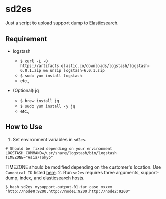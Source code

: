 # sd2es

Just a script to upload support dump to Elasticsearch.

## Requirement

* logstash
    * `$ curl -L -O https://artifacts.elastic.co/downloads/logstash/logstash-6.0.1.zip && unzip logstash-6.0.1.zip`
	* `$ sudo yum install logstash` 
	* etc.,

* (Optional) jq
    * `$ brew install jq`
    * `$ sudo yum install -y jq`
	* etc.,

## How to Use

1. Set environment variables in `sd2es`.
```
# Should be fixed depending on your environment
LOGSTASH_COMMAND=/usr/share/logstash/bin/logstash
TIMEZONE="Asia/Tokyo"
```
TIMEZONE should be modified depending on the customer's location.
Use `Canonical ID` listed [here](http://joda-time.sourceforge.net/timezones.html).
2. Run `sd2es` requires three arguments, support-dump, index, and elasticsearch hosts.
```
$ bash sd2es mysupport-output-01.tar case_xxxxx "http://node0:9200,http://node1:9200,http://node2:9200"
```


